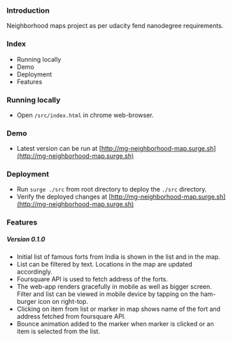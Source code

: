 ### Introduction
Neighborhood maps project as per udacity fend nanodegree requirements.

### Index
- Running locally
- Demo
- Deployment
- Features

### Running locally
- Open `/src/index.html` in chrome web-browser.

### Demo
- Latest version can be run at [http://mg-neighborhood-map.surge.sh](http://mg-neighborhood-map.surge.sh)

### Deployment
- Run `surge ./src` from root directory to deploy the `./src` directory.
- Verify the deployed changes at [http://mg-neighborhood-map.surge.sh](http://mg-neighborhood-map.surge.sh)

### Features
##### Version 0.1.0
- Initial list of famous forts from India is shown in the list and in the map.
- List can be filtered by text. Locations in the map are updated accordingly.
- Foursquare API is used to fetch address of the forts.
- The web-app renders gracefully in mobile as well as bigger screen. Filter and list can be viewed in mobile device by tapping on the ham-burger icon on right-top.
- Clicking on item from list or marker in map shows name of the fort and address fetched from foursquare API.
- Bounce animation added to the marker when marker is clicked or an item is selected from the list.